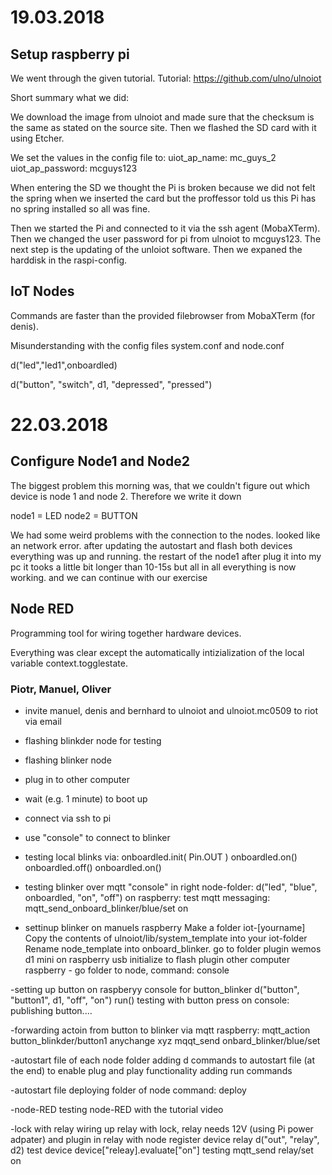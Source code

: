 # 19.03.2018
## Setup raspberry pi
We went through the given tutorial.
Tutorial: https://github.com/ulno/ulnoiot

Short summary what we did:

We download the image from ulnoiot and made sure that the checksum is the same as stated on the source site.
Then we flashed the SD card with it using Etcher.

We set the values in the config file to:
uiot_ap_name:		mc_guys_2
uiot_ap_password:	mcguys123

When entering the SD we thought the Pi is broken because we did not felt the spring when we inserted the card but the proffessor told us this Pi has no spring installed so all was fine.

Then we started the Pi and connected to it via the ssh agent (MobaXTerm). Then we changed the user password for pi from ulnoiot to mcguys123.
The next step is the updating of the unloiot software.
Then we expaned the harddisk in the raspi-config.


## IoT Nodes

Commands are faster than the provided filebrowser from MobaXTerm (for denis).

Misunderstanding with the config files system.conf and node.conf

d("led","led1",onboardled)

d("button", "switch", d1, "depressed", "pressed")

# 22.03.2018
## Configure Node1 and Node2
The biggest problem this morning was, that we couldn't figure out which device is node 1 and node 2. Therefore we write it down

node1 = LED
node2 = BUTTON

We had some weird problems with the connection to the nodes. looked like an network error. after updating the autostart and flash both devices everything was up and running. the restart of the node1 after plug it into my pc it tooks a little bit longer than 10-15s but all in all everything is now working. and we can continue with our exercise

## Node RED
Programming tool for wiring together hardware devices.

Everything was clear except the automatically intizialization of the local variable context.togglestate.


### Piotr, Manuel, Oliver
- invite manuel, denis and bernhard to ulnoiot and ulnoiot.mc0509 to riot via email
- flashing blinkder node for testing

- flashing blinker node
- plug in to other computer
- wait (e.g. 1 minute) to boot up
- connect via ssh to pi
- use "console" to connect to blinker
- testing local blinks via:
onboardled.init( Pin.OUT )
onboardled.on()
onboardled.off()
onboardled.on()

- testing blinker over mqtt
"console" in right node-folder:
d("led", "blue", onboardled, "on", "off")
on raspberry:
test mqtt messaging: mqtt_send_onboard_blinker/blue/set on

- settinup blinker on manuels raspberry
Make a folder iot-[yourname]
Copy the contents of ulnoiot/lib/system_template into your iot-folder
Rename node_template into onboard_blinker.
go to folder
plugin wemos d1 mini on raspberry usb
initialize to flash
plugin other computer
raspberry - go folder to node, command: console

-setting up button on raspberyy console for button_blinker
d("button", "button1", d1, "off", "on")
run()
testing with button press
on console: publishing button....


-forwarding actoin from button to blinker via mqtt
raspberry:
mqtt_action button_blinkder/button1 anychange xyz mqqt_send onbard_blinker/blue/set

-autostart file of each node folder
adding d commands to autostart file (at the end) to enable plug and play functionality
adding run commands

-autostart file deploying
folder of node
command: deploy

-node-RED
testing node-RED with the tutorial video

-lock with relay
wiring up relay with lock, relay needs 12V (using Pi power adpater) and plugin in relay with node
register device relay
d("out", "relay", d2)
test device
device["releay].evaluate["on"]
testing
mqtt_send relay/set on



